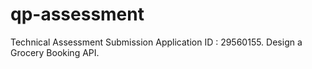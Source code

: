 # qp-assessment
Technical Assessment Submission Application ID : 29560155. Design a Grocery Booking API.
